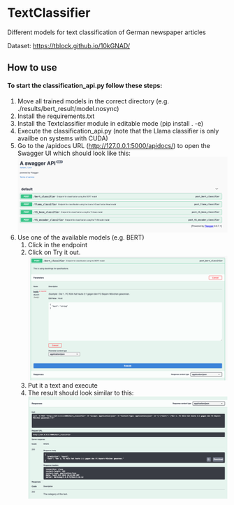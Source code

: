 # TextClassifier
Different models for text classification of German newspaper articles

Dataset: https://tblock.github.io/10kGNAD/

## How to use
#### To start the classification_api.py follow these steps:
1. Move all trained models in the correct directory (e.g. ./results/bert_result/model.nosync)
2. Install the requirements.txt
3. Install the Textclassifier module in editable mode (pip install . -e)
4. Execute the classification_api.py (note that the Llama classifier is only availbe on systems with CUDA)
5. Go to the /apidocs URL (http://127.0.0.1:5000/apidocs/) to open the Swagger UI which should look like this:
![alt text](images/swagger_ui.png)
6. Use one of the available models (e.g. BERT)
    1. Click in the endpoint
    2. Click on Try it out. 
    ![alt text](images/bert_classifier.png)
    3. Put it a text and execute
    4. The result should look similar to this:
    ![alt text](images/api_response.png)